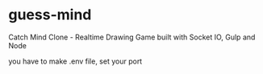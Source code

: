 # guess-mind

Catch Mind Clone - Realtime Drawing Game built with Socket IO, Gulp and Node

you have to make .env file, set your port